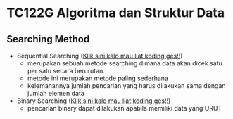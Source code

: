 # TC122G Algoritma dan Struktur Data

## Searching Method
+ Sequential Searching ([Klik sini kalo mau liat koding ges!!](https://github.com/GoTadashi/ASD/blob/main/Searching-Method/Sequential-Searching.c))
  - merupakan sebuah metode searching dimana data akan dicek satu per satu secara berurutan.
  - metode ini merupakan metode paling sederhana
  - kelemahannya jumlah pencarian yang harus dilakukan sama dengan jumlah elemen data
+ Binary Searching ([Klik sini kalo mau liat koding ges!!](https://github.com/GoTadashi/ASD/blob/main/Searching-Method/Binary-Searching.c))
  - pencarian binary dapat dilakukan apabila memiliki data yang URUT
